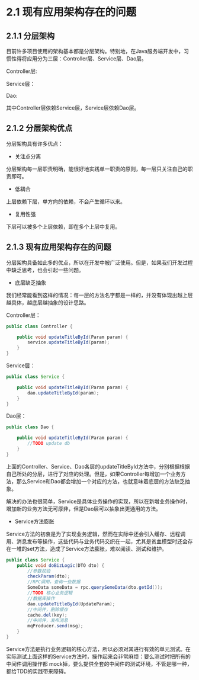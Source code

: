 # 2.1 现有应用架构存在的问题

## 2.1.1 分层架构

目前许多项目使用的架构基本都是分层架构。特别地，在Java服务端开发中，习惯性得将应用分为三层：Controller层、Service层、Dao层。

Controller层:

Service层：

Dao:

其中Controller层依赖Service层，Service层依赖Dao层。

## 2.1.2 分层架构优点

分层架构具有许多优点：

- 关注点分离

分层架构每一层职责明确，能很好地实践单一职责的原则，每一层只关注自己的职责即可。

- 低耦合

上层依赖下层，单方向的依赖，不会产生循环以来。

- 复用性强

下层可以被多个上层依赖，即在多个上层中复用。

## 2.1.3 现有应用架构存在的问题

分层架构具备如此多的优点，所以在开发中被广泛使用。但是，如果我们开发过程中缺乏思考，也会引起一些问题。

- 底层缺乏抽象

我们经常能看到这样的情况：每一层的方法名字都是一样的，并没有体现出越上层越具体，越底层越抽象的设计思路。

Controller层：
```java
public class Controller {

    public void updateTitleById(Param param) {
        service.updateTitleById(param);
    }
}
```
Service层：
```java
public class Service {

    public void updateTitleById(Param param) {
        dao.updateTitleById(param);
    }
}
```
Dao层：
```java
public class Dao {

    public void updateTitleById(Param param) {
        //TODO update db
    }
}
```

上面的Controller、Service、Dao各层的updateTitleById方法中，分别根据根据自己所处的分层，进行了对应的处理。但是，如果Controller每增加一个业务方法，那么Service和Dao都会增加一个对应的方法，也就意味着底层的方法缺乏抽象。

解决的办法也很简单，Service是具体业务操作的实现，所以在新增业务操作时，增加新的业务方法无可厚非，但是Dao层可以抽象出更通用的方法。

- Service方法膨胀

Service方法的初衷是为了实现业务逻辑，然而在实际中还会引入缓存、远程调用、消息发布等操作，这些代码与业务代码交织在一起，尤其是贫血模型时还会存在一堆的set方法，造成了Service方法膨胀，难以阅读、测试和维护。

```java
public class Service {
    public void doBizLogic(DTO dto) {
        //参数校验
        checkParam(dto);
        //RPC调用，查询一些数据
        SomeData someData = rpc.querySomeData(dto.getId());
        //TODO 核心业务逻辑
        //数据库操作
        dao.updateTitleById(UpdateParam);
        //中间件，删除缓存
        cache.del(key);
        //中间件，发布消息
        mqProducer.send(msg);
    }
}
```
Service方法是执行业务逻辑的核心方法，所以必须对其进行有效的单元测试。在实际测试上面这样的Service方法时，操作起来会非常麻烦：要么测试时把所有的中间件调用操作都
mock掉，要么提供全套的中间件的测试环境，不管是哪一种，都给TDD的实践带来障碍。

<!--@include: ../footer.md-->

